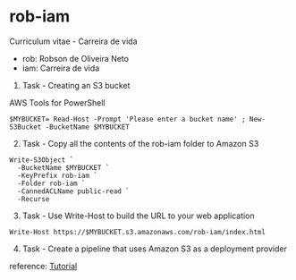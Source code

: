 # rob-iam
Curriculum vitae - Carreira de vida

- rob: Robson de Oliveira Neto
- iam: Carreira de vida

1. Task - Creating an S3 bucket

AWS Tools for PowerShell

````
$MYBUCKET= Read-Host -Prompt 'Please enter a bucket name' ; New-S3Bucket -BucketName $MYBUCKET
````

2. Task - Copy all the contents of the rob-iam folder to Amazon S3

````
Write-S3Object `
  -BucketName $MYBUCKET `
  -KeyPrefix rob-iam `
  -Folder rob-iam `
  -CannedACLName public-read `
  -Recurse
````

3. Task - Use Write-Host to build the URL to your web application

````
Write-Host https://$MYBUCKET.s3.amazonaws.com/rob-iam/index.html
````

4. Task - Create a pipeline that uses Amazon S3 as a deployment provider

reference: [Tutorial](https://docs.aws.amazon.com/codepipeline/latest/userguide/tutorials-s3deploy.html)
